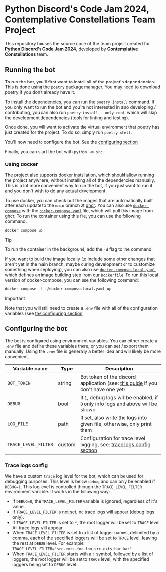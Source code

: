 <!-- vi: tw=119
-->

# Python Discord's Code Jam 2024, Contemplative Constellations Team Project

This repository houses the source code of the team project created for **Python Discord's Code Jam 2024**, developed by
**Contemplative Constellations** team.

## Running the bot

To run the bot, you'll first want to install all of the project's dependencies. This is done using the
[`poetry`](https://python-poetry.org/docs/) package manager. You may need to download poetry if you don't already have
it.

To install the dependencies, you can run the `poetry install` command. If you only want to run the bot and you're not
interested in also developing / contributing, you can also run `poetry install --only-root`, which will skip the
development dependencies (tools for linting and testing).

Once done, you will want to activate the virtual environment that poetry has just created for the project. To do so,
simply run `poetry shell`.

You'll now need to configure the bot. See the [configuring section](#configuring-the-bot)

Finally, you can start the bot with `python -m src`.

### Using docker

The project also supports [docker](https://www.docker.com/) installation, which should allow running the project
anywhere, without installing all of the dependencies manually. This is a lot more convenient way to run the bot, if you
just want to run it and you don't wish to do any actual development.

To use docker, you can check out the images that are automatically built after each update to the `main` branch at
[ghcr](https://github.com/itsdrike/code-jam-2024/pkgs/container/code-jam-2024). You can also use [`docker
compose`](https://docs.docker.com/compose/) with the [`docker-compose.yaml`](./docker-compose.yaml) file, which will
pull this image from ghcr. To run the container using this file, you can use the following command:

```bash
docker compose up
```

> [!TIP]
> To run the container in the background, add the `-d` flag to the command.

If you want to build the image locally (to include some other changes that aren't yet in the main branch, maybe during
development or to customize something when deploying), you can also use
[`docker-compose.local.yaml`](./docker-compose.local.yaml), which defines an image building step from our
[`Dockerfile`](./Dockerfile). To run this local version of docker-compose, you can use the following command:

```bash
docker compose -f ./docker-compose.local.yaml up
```

> [!IMPORTANT]
> Note that you will still need to create a `.env` file with all of the configuration variables (see [the configuring
> section](#configuring-the-bot)

## Configuring the bot

The bot is configured using environment variables. You can either create a `.env` file and define these variables
there, or you can set / export them manually. Using the `.env` file is generally a better idea and will likely be more
convenient.

| Variable name        | Type   | Description                                                                                         |
| -------------------- | ------ | --------------------------------------------------------------------------------------------------- |
| `BOT_TOKEN`          | string | Bot token of the discord application (see: [this guide][bot-token-guide] if you don't have one yet) |
| `DEBUG`              | bool   | If `1`, debug logs will be enabled, if `0` only info logs and above will be shown                   |
| `LOG_FILE`           | path   | If set, also write the logs into given file, otherwise, only print them                             |
| `TRACE_LEVEL_FILTER` | custom | Configuration for trace level logging, see: [trace logs config section](#trace-logs-config)         |

[bot-token-guide]: https://guide.pycord.dev/getting-started/creating-your-first-bot#creating-the-bot-application

### Trace logs config

We have a custom `trace` log level for the bot, which can be used for debugging purposes. This level is below `debug`
and can only be enabled if `DEBUG=1`. This log level is controlled through the `TRACE_LEVEL_FILTER` environment
variable. It works in the following way:

- If `DEBUG=0`, the `TRACE_LEVEL_FILTER` variable is ignored, regardless of it's value.
- If `TRACE_LEVEL_FILTER` is not set, no trace logs will appear (debug logs only).
- If `TRACE_LEVEL_FILTER` is set to `*`, the root logger will be set to `TRACE` level. All trace logs will appear.
- When `TRACE_LEVEL_FILTER` is set to a list of logger names, delimited by a comma, each of the specified loggers will
  be set to `TRACE` level, leaving the rest at `DEBUG` level. For example: `TRACE_LEVEL_FILTER="src.exts.foo.foo,src.exts.bar.bar"`
- When `TRACE_LEVEL_FILTER` starts with a `!` symbol, followed by a list of loggers, the root logger will be set to
  `TRACE` level, with the specified loggers being set to `DEBUG` level.
